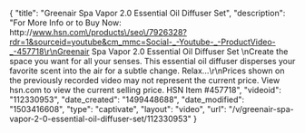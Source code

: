 {
    "title": "Greenair Spa Vapor 2.0 Essential Oil Diffuser Set",
    "description": "For More Info or to Buy Now: http:\/\/www.hsn.com\/products\/seo\/7926328?rdr=1&sourceid=youtube&cm_mmc=Social-_-Youtube-_-ProductVideo-_-457718\r\nGreenair Spa Vapor 2.0 Essential Oil Diffuser Set \nCreate the space you want  for all your senses. This essential oil diffuser disperses your favorite scent into the air for a subtle change. Relax...\r\nPrices shown on the previously recorded video may not represent the current price.  View hsn.com to view the current selling price. HSN Item #457718",
    "videoid": "112330953",
    "date_created": "1499448688",
    "date_modified": "1503416608",
    "type": "captivate",
    "layout": "video",
    "url": "\/v\/greenair-spa-vapor-2-0-essential-oil-diffuser-set\/112330953"
}